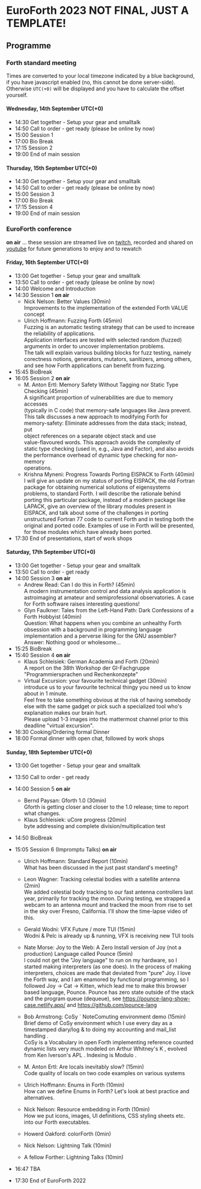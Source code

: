 # EuroForth 2023 NOT FINAL, JUST A TEMPLATE!

## Programme


### Forth standard meeting
Times are converted to your local timezone indicated by a blue background, if you have javascript enabled (no, this cannot be done server-side). \
Otherwise `UTC(+0)` will be displayed and you have to calculate the offset yourself.

#### Wednesday, 14th September UTC(+0)
- 14:30 Get together - Setup your gear and smalltalk
- 14:50 Call to order - get ready (please be online by now)
- 15:00 Session 1
- 17:00 Bio Break
- 17:15 Session 2
- 19:00 End of main session

#### Thursday, 15th September UTC(+0)
- 14:30 Get together - Setup your gear and smalltalk
- 14:50 Call to order - get ready (please be online by now)
- 15:00 Session 3
- 17:00 Bio Break
- 17:15 Session 4
- 19:00 End of main session

### EuroForth conference
**on air** ... these session are streamed live on [twitch](https://www.twitch.tv/4ther), recorded and shared on [youtube](https://www.youtube.com/channel/UC_mpkwOO_1ILd66GUTNVPQg) for future generations to enjoy and to rewatch

#### Friday, 16th September UTC(+0)
- 13:00 Get together - Setup your gear and smalltalk
- 13:50 Call to order - get ready (please be online by now)
- 14:00 Welcome and Introduction
- 14:30 Session 1 **on air**
  - Nick Nelson: Better Values (30min)  
    Improvements to the implementation of the extended Forth VALUE concept
  - Ulrich Hoffmann: Fuzzing Forth (45min)  
    Fuzzing is an automatic testing strategy that can be used to increase the reliability of applications.   
    Application interfaces are tested with selected random (fuzzed) arguments in order to uncover implementation problems.  
    The talk will explain various building blocks for fuzz testing, namely corectness notions, generators, mutators, sanitizers, among others, and see how Forth applications can benefit from fuzzing.
- 15:45 BioBreak
- 16:05 Session 2 **on air**
  - M. Anton Ertl: Memory Safety Without Tagging nor Static Type Checking  (45min)  
    A significant proportion of vulnerabilities are due to memory accesses  
    (typically in C code) that memory-safe languages like Java prevent.  
    This talk discusses a new approach to modifying Forth for  
    memory-safety: Eliminate addresses from the data stack; instead, put  
    object references on a separate object stack and use  
    value-flavoured words.  This approach avoids the complexity of  
    static type checking (used in, e.g., Java and Factor), and also avoids  
    the performance overhead of dynamic type checking for non-memory  
    operations.
  - Krishna Myneni: Progress Towards Porting EISPACK to Forth (40min)  
    I will give an update on my status of porting EISPACK, the old Fortran package for obtaining numerical solutions of eigensystems problems, to standard Forth. I will describe the rationale behind porting this particular package, instead of a modern package like LAPACK, give an overview of the library modules present in EISPACK, and talk about some of the challenges in porting unstructured Fortran 77 code to current Forth and in testing both the original and ported code. Examples of use in Forth will be presented, for those modules which have already been ported.
- 17:30  End of presentations, start of work shops

#### Saturday, 17th September UTC(+0)
- 13:00 Get together - Setup your gear and smalltalk
- 13:50 Call to order - get ready
- 14:00 Session 3 **on air**
  - Andrew Read: Can I do this in Forth? (45min)  
    A modern instrumentation control and data analysis application is astroimaging at amateur and semiprofessional observatories.  A case for Forth software raises interesting questions!
  - Glyn Faulkner: Tales from the Left-Hand Path: Dark Confessions of a Forth Hobbyist (40min)  
    Question: What happens when you combine an unhealthy Forth obsession with a background in programming language implementation and a perverse liking for the GNU assembler?  
    Answer: Nothing good or wholesome...
- 15:25 BioBreak
- 15:40 Session 4 **on air**
  - Klaus Schleisiek:  German Academia and Forth (20min)  
    A report on the 38th Workshop der GI-Fachgruppe "Programmiersprachen und Rechenkonzepte"
  - Virtual Excursion: your favourite technical gadget (30min)  
    introduce us to your favourite technical thingy you need us to know about in 1 minute.  
    Feel free to take something obvious at the risk of having somebody else with the same gadget or pick such a specialized tool who's explanation makes our brain hurt.  
    Please upload 1-3 images into the mattermost channel prior to this deadline "virtual excursion".
- 16:30  Cooking/Ordering formal Dinner
- 18:00 Formal dinner with open chat, followed by work shops

#### Sunday, 18th September UTC(+0)
- 13:00 Get together - Setup your gear and smalltalk
- 13:50 Call to order - get ready
- 14:00 Session 5 **on air**
  - Bernd Paysan: Gforth 1.0 (30min)  
    Gforth is getting closer and closer to the 1.0 release; time to report what changes.
  - Klaus Schleisiek: uCore progress  (20min)  
    byte addressing and complete division/multiplication test
- 14:50 BioBreak
- 15:05 Session 6 (Impromptu Talks) **on air**
  - Ulrich Hoffmann: Standard Report (10min)  
    What has been discussed in the just past standard's meeting?
  - Leon Wagner: Tracking celestial bodies with a satellite antenna (2min)  
    We added celestial body tracking to our fast antenna controllers last year, primarily for tracking the moon. During testing, we strapped a webcam to an antenna mount and tracked the moon from rise to set in the sky over Fresno, California. I'll show the time-lapse video of this.
  - Gerald Wodni: VFX Future / more TUI (15min)  
    Wodni & Pelc is already up & running, VFX is receiving new TUI tools
  - Nate Morse: Joy to the Web: A Zero Install version of Joy (not a production) Language called Pounce (5min)  
    l could not get the "Joy language" to run on my hardware, so I started making interpreters (as one does).  In the process of making interpreters, choices are made that deviated from "pure" Joy.  I love the Forth way, and I am enamored by functional programming, so I followed Joy -> Cat -> Kitten, which lead me to make this browser based language, Pounce. Pounce has zero state outside of the stack and the program queue (dequeue), see https://pounce-lang-show-case.netlify.app/ and https://github.com/pounce-lang
  - Bob Armstrong: CoSy ` NoteComuting environment demo (15min)  
    Brief demo of CoSy environment which I use every day as a timestamped diary/log & to doing my accounting and mail_list handling .   
    CoSy is a Vocabulary in open Forth implementing reference counted dynamic lists very much modeled on Arthur Whitney's K , evolved from Ken Iverson's APL .  Indexing is Modulo .
  - M. Anton Ertl:  Are locals inevitably slow? (15min)  
    Code quality of locals on two code examples on various systems
  - Ulrich Hoffmann: Enums in Forth (10min)  
    How can we define Enums in Forth? Let's look at best practice and alternatives.
  - Nick Nelson: Resource embedding in Forth (10min)  
    How we put icons, images, UI definitions, CSS styling sheets etc. into our Forth executables.
  - Howerd Oakford: colorForth (0min)  
    
  - Nick Nelson: Lightning Talk (10min)  
    
  - A fellow Forther: Lightning Talks (10min)  
    
- 16:47  TBA
- 17:30 End of EuroForth 2022
